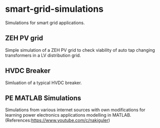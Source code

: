 # smart-grid-simulations
Simulations for smart grid applications.

## ZEH PV grid
Simple simulation of a ZEH PV grid to check viability of auto tap changing transformers in a LV distribution grid. 

## HVDC Breaker
Simluation of a typical HVDC breaker.

## PE MATLAB Simulations
Simulations from various internet sources with own modifications for learning power electronics applications modelling in MATLAB.
(References:https://www.youtube.com/c/nakiguler)
